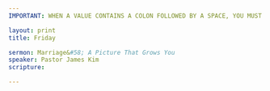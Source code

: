 ```yaml
---
IMPORTANT: WHEN A VALUE CONTAINS A COLON FOLLOWED BY A SPACE, YOU MUST USE &#58;

layout: print
title: Friday

sermon: Marriage&#58; A Picture That Grows You
speaker: Pastor James Kim
scripture: 

---
```



 